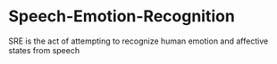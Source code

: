 # Speech-Emotion-Recognition
SRE is the act of attempting to recognize human emotion and affective states from speech
